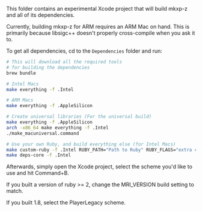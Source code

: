 This folder contains an experimental Xcode project that will build mkxp-z and all of its dependencies.

Currently, building mkxp-z for ARM requires an ARM Mac on hand.
This is primarily because libsigc++ doesn't properly cross-compile when you ask it to.

To get all dependencies, cd to the `Dependencies` folder and run:

```sh
# This will download all the required tools
# for building the dependencies
brew bundle

# Intel Macs
make everything -f .Intel

# ARM Macs
make everything -f .AppleSilicon

# Create universal libraries (For the universal build)
make everything -f .AppleSilicon
arch -x86_64 make everything -f .Intel
./make_macuniversal.command

# Use your own Ruby, and build everything else (for Intel Macs)
make custom-ruby -f .Intel RUBY_PATH="Path to Ruby" RUBY_FLAGS="extra configure arguments" 
make deps-core -f .Intel
```

Afterwards, simply open the Xcode project, select the scheme you'd like to use
and hit Command+B.

If you built a version of ruby >= 2, change the MRI_VERSION build setting to match.

If you built 1.8, select the PlayerLegacy scheme.